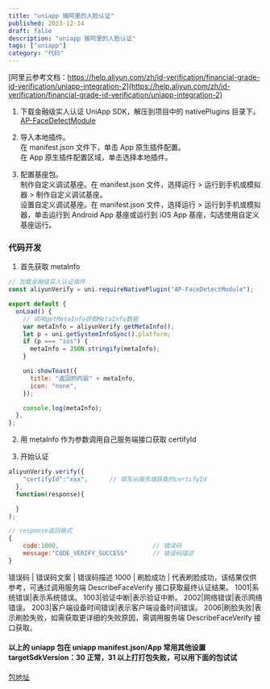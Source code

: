```yaml
---
title: "uniapp 接阿里的人脸认证"
published: 2023-12-14
draft: false
description: "uniapp 接阿里的人脸认证"
tags: ["uniapp"]
category: "代码"
---
```


[阿里云参考文档：https://help.aliyun.com/zh/id-verification/financial-grade-id-verification/uniapp-integration-2](https://help.aliyun.com/zh/id-verification/financial-grade-id-verification/uniapp-integration-2)

1. 下载金融级实人认证 UniApp SDK，解压到项目中的 nativePlugins 目录下。 [AP-FaceDetectModule](https://cn-shanghai-aliyun-cloudauth.oss-cn-shanghai.aliyuncs.com/cloudauth_sdk/identity_toyger/UniApp/UniApp-FinancialFaceVerify-20231018.zip)

2. 导入本地插件。  
   在 manifest.json 文件下，单击 App 原生插件配置。  
   在 App 原生插件配置区域，单击选择本地插件。

3. 配置基座包。  
   制作自定义调试基座。在 manifest.json 文件，选择运行 > 运行到手机或模拟器 > 制作自定义调试基座。  
   设置自定义调试基座。在 manifest.json 文件，选择运行 > 运行到手机或模拟器，单击运行到 Android App 基座或运行到 iOS App 基座，勾选使用自定义基座运行。

### 代码开发

1. 首先获取 metaInfo

```js
// 加载金融级实人认证插件
const aliyunVerify = uni.requireNativePlugin("AP-FaceDetectModule");

export default {
  onLoad() {
    // 调用getMetaInfo获取MetaInfo数据
    var metaInfo = aliyunVerify.getMetaInfo();
    let p = uni.getSystemInfoSync().platform;
    if (p === "ios") {
      metaInfo = JSON.stringify(metaInfo);
    }

    uni.showToast({
      title: "返回的内容" + metaInfo,
      icon: "none",
    });

    console.log(metaInfo);
  },
};
```

2. 用 metaInfo 作为参数调用自己服务端接口获取 certifyId

3. 开始认证

```js
aliyunVerify.verify({
    "certifyId":"xxx",		// 填写从服务端获取的certifyId
  },
  function(response){

  }
);

// response返回格式
{
    code:1000,							// 错误码
    message:"CODE_VERIFY_SUCCESS"		// 错误码描述
}
```

错误码 | 错误码文案 | 错误码描述
1000 | 刷脸成功 | 代表刷脸成功，该结果仅供参考，可通过调用服务端 DescribeFaceVerify 接口获取最终认证结果。
1001|系统错误|表示系统错误。
1003|验证中断|表示验证中断。
2002|网络错误|表示网络错误。
2003|客户端设备时间错误|表示客户端设备时间错误。
2006|刷脸失败|表示刷脸失败，如需获取更详细的失败原因，需调用服务端 DescribeFaceVerify 接口获取。

#### 以上的 uniapp 包在 uniapp manifest.json/App 常用其他设置 targetSdkVersion：30 正常，31 以上打打包失败，可以用下面的包试试

[包地址](https://cdn.jiangwei.zone/blog/AP-FaceDetectModule.zip)
